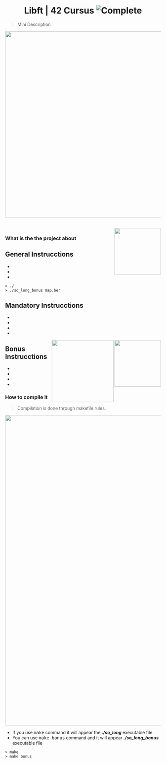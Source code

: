 <h1 align="center">Libft | 42 Cursus 
 <picture>
    <source media="(prefers-color-scheme: light)" srcset="https://raw.githubusercontent.com/Mqxx/GitHub-      Markdown/main/blockquotes/badge/light-theme/complete.svg">
  <img alt="Complete" src="https://raw.githubusercontent.com/Mqxx/GitHub-Markdown/main/blockquotes/badge/dark-theme/complete.svg">
  </picture>
</h1>

> Mini Description

<div align="center">
<img align="center"  width="600" src="GIF">
</div>
<br>
<br>
 <img align="right" width="150" src="Success 42 Square"> 
 
### What is the the project about

[//]: <> (This project is about creating a 2D game, which you can interact with your keyboard! The task has two parts: the **mandatory** and the **bonus**. Each of these parts is compiled and execute separately. The bonus has the same features plus some extra.)

## General Instrucctions

*
*
*
 
```shell
> ./
> ./so_long_bonus map.ber
```
<!-- > <picture>
>   <source media="(prefers-color-scheme: light)" srcset="https://raw.githubusercontent.com/Mqxx/GitHub-Markdown/main/blockquotes/badge/light-theme/warning.svg">
>   <img alt="Warning" src="https://raw.githubusercontent.com/Mqxx/GitHub-Markdown/main/blockquotes/badge/dark-theme/warning.svg">
> </picture><br>
>
> Map must have the ***.ber*** extension
 -->

## Mandatory Instrucctions
*
*
*
*

<img align="right" width="150" src="EXAMPLE ON RIGHT">

<img align="right" width="200" src="EXAMPLE ON RIGHT">

## Bonus Instrucctions

*
*
*
*

### How to compile it
> Compilation is done through makefile rules.


<div align="center">
<img width="1000" src="readme_resources/make_bash.gif">
</div>

* If you use <kbd>make</kbd> command it will appear the ***./so_long*** executable file.
* You can use <kbd>make bonus</kbd> command and it will appear ***./so_long_bonus*** executable file

```shell
> make
> make bonus
```



[//]: <> (<h3> <a href="https://github.com/JaeSeoKim/badge42"><img src="https://badge42.vercel.app/api/v2/clfo781th000608l4lo1z8jb2/project/2664278" alt="jcheel-n's 42 so_long Score" /></a></h3>)

[//]: <> (### | A project involving the creation of a small 2D game using a graphical library.)

[//]: <> (#### How it works)

[//]: <> (#### How to use it)
